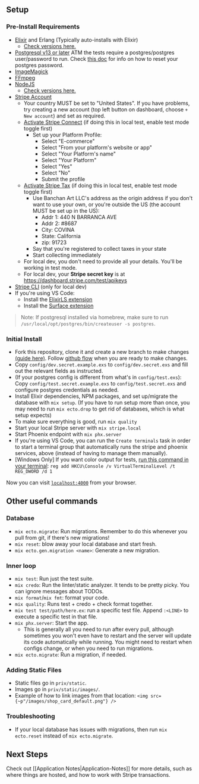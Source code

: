 ## Setup

### Pre-Install Requirements
- [Elixir](https://elixir-lang.org/install.html) and Erlang (Typically auto-installs with Elixir)
  - [Check versions here.](https://github.com/BanchanArt/banchan/blob/main/Dockerfile#L15-L16)
- [Postgresql v13 or later](https://wiki.postgresql.org/wiki/Detailed_installation_guides) ATM the tests require a postgres/postgres user/password to run. Check [this doc](https://academind.com/tutorials/postgresql-start-stop-uninstall-upgrade-server#resetting-the-root-user-password  ) for info on how to reset your postgres password. 
- [ImageMagick](https://imagemagick.org/)
- [FFmpeg](https://ffmpeg.org/download.html)
- [NodeJS](https://nodejs.org/en/download/)
  - [Check versions here.](https://github.com/BanchanArt/banchan/blob/main/Dockerfile#L27)
- [Stripe Account](https://stripe.com)
  - Your country MUST be set to "United States". If you have problems, try creating a new account (top left button on dashboard, choose `+ New account`) and set as required.
  - [Activate Stripe Connect](https://dashboard.stripe.com/setup/connect/activate) (if doing this in local test, enable test mode toggle first)
    - Set up your Platform Profile:
      - Select "E-commerce"
      - Select "From your platform's website or app"
      - Select "Your Platform's name"
      - Select "Your Platform"
      - Select "Yes"
      - Select "No"
      - Submit the profile
  - [Activate Stripe Tax](https://dashboard.stripe.com/setup/tax/activate) (if doing this in local test, enable test mode toggle first)
    - Use Banchan Art LLC's address as the origin address if you don't want to use your own, or you're outside the US (the account MUST be set up in the US):
      - Addr 1: 440 N BARRANCA AVE
      - Addr 2: #8687
      - City: COVINA
      - State: California
      - zip: 91723
    - Say that you're registered to collect taxes in your state
    - Start collecting immediately
  - For local dev, you don't need to provide all your details. You'll be working in test mode.
  - For local dev, your **Stripe secret key** is at https://dashboard.stripe.com/test/apikeys
- [Stripe CLI](https://stripe.com/docs/stripe-cli) (only for local dev)
- If you're using VS Code:
  - Install the [ElixirLS extension](https://marketplace.visualstudio.com/items?itemName=JakeBecker.elixir-ls)
  - Install the [Surface extension](https://marketplace.visualstudio.com/items?itemName=msaraiva.surface)

> Note: If postgresql installed via homebrew, make sure to run `/usr/local/opt/postgres/bin/createuser -s postgres`.

### Initial Install

- Fork this repository, clone it and create a new branch to make changes [(guide here)](https://docs.github.com/en/get-started/quickstart/contributing-to-projects). Follow [github flow](https://docs.github.com/en/get-started/quickstart/github-flow) when you are ready to make changes.
- Copy `config/dev.secret.example.exs` to `config/dev.secret.exs` and fill out the relevant fields as instructed.
- (If your postgres config is different from what's in `config/test.exs`): Copy `config/test.secret.example.exs` to `config/test.secret.exs` and configure postgres credentials as needed.
- Install Elixir dependencies, NPM packages, and set up/migrate the database with `mix setup`. (If you have to run setup more than once, you may need to run `mix ecto.drop` to get rid of databases, which is what setup expects)
- To make sure everything is good, run `mix quality`
- Start your local Stripe server with `mix stripe.local`
- Start Phoenix endpoint with `mix phx.server`
- If you're using VS Code, you can run the `Create terminals` task in order to start a terminal group that automatically runs the stripe and phoenix services, above (instead of having to manage them manually).
- [Windows Only] If you want color output for tests, [run this command in your terminal](https://hexdocs.pm/mix/1.13/Mix.Tasks.Test.html#module-coloring): `reg add HKCU\Console /v VirtualTerminalLevel /t REG_DWORD /d 1`

Now you can visit [`localhost:4000`](http://localhost:4000) from your browser.

## Other useful commands

### Database

- `mix ecto.migrate`: Run migrations. Remember to do this whenever you pull from git, if there's new migrations!
- `mix reset`: blow away your local database and start fresh.
- `mix ecto.gen.migration <name>`: Generate a new migration.

### Inner loop

- `mix test`: Run just the test suite.
- `mix credo`: Run the linter/static analyzer. It tends to be pretty picky. You can ignore messages about TODOs.
- `mix format`/`mix fmt`: format your code.
- `mix quality`: Runs test + credo + check format together.
- `mix test test/path/here.ex`: run a specific test file. Append `:<LINE>` to execute a specific test in that file.
- `mix phx.server`: Start the app.
  - This is generally all you need to run after every pull, although sometimes you won't even have to restart and the server will update its code automatically while running. You might need to restart when configs change, or when you need to run migrations.
- `mix ecto.migrate`: Run a migration, if needed.

### Adding Static Files

- Static files go in `priv/static`.
- Images go in `priv/static/images/`.
- Example of how to link images from that location: `<img src={~p"/images/shop_card_default.png"} />`

### Troubleshooting

- If your local database has issues with migrations, then run `mix ecto.reset` instead of `mix ecto.migrate`.

## Next Steps

Check out [[Application Notes|Application-Notes]] for more details, such as where things are hosted, and how to work with Stripe transactions.